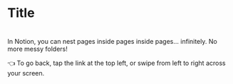 # Title

# 

In Notion, you can nest pages inside pages inside pages... infinitely. No more messy folders!

👈 To go back, tap the link at the top left, or swipe from left to right across your screen.